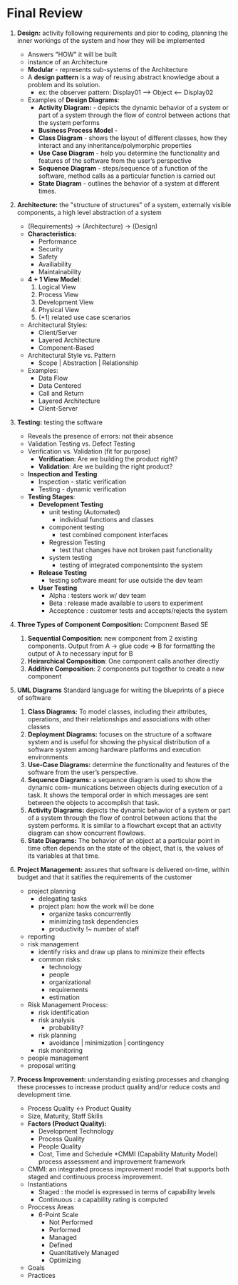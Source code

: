 # Final Review


1. **Design:** activity following requirements and pior to coding, planning the inner workings of
the system and how they will be implemented
    * Answers "HOW" it will be built
    * instance of an Architecture
    * **Modular** - represents sub-systems of the Architecture
    * A **design pattern** is a way of reusing abstract
knowledge about a problem and its solution.
        * ex: the observer pattern: Display01 --> Object <-- Display02
    * Examples of **Design Diagrams**:
        * **Activity Diagram:** - depicts the dynamic behavior of a system or part of a system through the flow of control between actions that the system performs
        * **Business Process Model** -
        * **Class Diagram** - shows the layout of different classes, how they interact and any inheritance/polymorphic properties
        * **Use Case Diagram** - help you determine the functionality and features of the software from the user’s perspective
        * **Sequence Diagram** - steps/sequence of a function of the software, method calls as a particular function is carried out
        * **State Diagram** - outlines the behavior of a system at different times.

2. **Architecture:** the "structure of structures" of a system, externally visible components, a high level abstraction of a system
    * (Requirements) -> (Architecture) -> (Design)
    * **Characteristics:**
        * Performance
        * Security
        * Safety
        * Availiability
        * Maintainability
    * **4 + 1 View Model**:
        1. Logical View
        2. Process View
        3. Development View
        4. Physical View
        5. (+1) related use case scenarios
    * Architectural Styles:
        * Client/Server
        * Layered Architecture
        * Component-Based
    * Architectural Style vs. Pattern
        * Scope | Abstraction | Relationship
    * Examples:
        * Data Flow
        * Data Centered
        * Call and Return
        * Layered Architecture
        * Client-Server

3. **Testing:** testing the software
    * Reveals the presence of errors: not their absence
    * Validation Testing vs. Defect Testing
    * Verification vs. Validation (fit for purpose)
        * **Verification**: Are we building the product right?
        * **Validation**:  Are we building the right product?
    * **Inspection and Testing**
        * Inspection - static verification
        * Testing - dynamic verification
    * **Testing Stages**:
        * **Development Testing**
            * unit testing (Automated)
                * individual functions and classes
            * component testing
                * test combined component interfaces
            * Regression Testing
                * test that changes have not broken past functionality
            * system testing
                * testing of integrated componentsinto the system
        * **Release Testing**
            * testing software meant for use outside the dev team
        * **User Testing**
            * Alpha : testers work w/ dev team
            * Beta : release made available to users to experiment
            * Acceptence : customer tests and accepts/rejects the system

4. **Three Types of Component Composition:** Component Based SE
    1. **Sequential Composition**: new component from 2 existing components. Output from A -> glue code => B for formatting the output of A to necessary input for B
    2. **Heirarchical Composition**: One component calls another directly
    3. **Additive Composition**: 2 components put together to create a new component
5. **UML Diagrams** Standard language for writing the blueprints of a piece of software
    1. **Class Diagrams:** To model classes, including their attributes, operations, and their relationships and associations with other classes
    2. **Deployment Diagrams:** focuses on the structure of a software system and is useful for showing the physical distribution of a software system among hardware platforms and execution environments
    3. **Use-Case Diagrams:** determine the functionality and features of the software from the user’s perspective.
    4. **Sequence Diagrams:** a sequence diagram is used to show the dynamic com- munications between objects during execution of a task. It shows the temporal order in which messages are sent between the objects to accomplish that task.
    5. **Activity Diagrams:** depicts the dynamic behavior of a system or part of a system through the flow of control between actions that the system performs. It is similar to a flowchart except that an activity diagram can show concurrent flowlows.
    6. **State Diagrams:** The behavior of an object at a particular point in time often depends on the state of the object, that is, the values of its variables at that time.

6. **Project Management:** assures that software is delivered on-time, within budget and that it satifies the requirements of the customer
    * project planning
        * delegating tasks
        * project plan: how the work will be done
            * organize tasks concurrently
            * minimizing task dependencies
            * productivity !~ number of staff
    * reporting
    * risk management
        * identify risks and draw up plans to minimize their effects
        * common risks:
            * technology
            * people
            * organizational
            * requirements
            * estimation
    * Risk Management Process:
        * risk identification
        * risk analysis
            * probability?
        * risk planning
            * avoidance | minimization | contingency
        * risk monitoring
    * people management
    * proposal writing

7. **Process Improvement:** understanding
existing processes and changing these processes
to increase product quality and/or reduce costs
and development time.
    * Process Quality <-> Product Quality
    * Size, Maturity, Staff Skills
    * **Factors (Product Quality):**
        * Development Technology
        * Process Quality
        * People Quality
        * Cost, Time and Schedule
    *CMMI (Capability Maturity Model) process assessment and improvement framework
    * CMMI: an integrated process improvement model that supports both
staged and continuous process improvement.
    * Instantiations
        * Staged : the model is expressed in terms of
capability levels
        * Continuous : a capability rating is computed
    * Proccess Areas
        * 6-Point Scale
            * Not Performed
            * Performed
            * Managed
            * Defined
            * Quantitatively Managed
            * Optimizing
    * Goals
    * Practices
